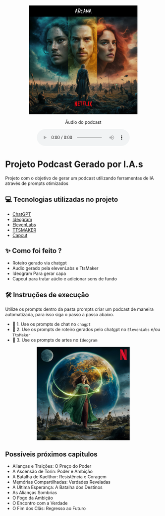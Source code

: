 <p align="center">
<img 
    src="./src/assets/capa.png"
    width="350"
/>
</p>


<p align="center">
    Áudio do podcast
</p>

<div align="center">
    <audio src="src/output/Podcast_editado.mp3" controls title="Podcast editado"></audio>
</div>

# Projeto Podcast Gerado por I.A.s


Projeto com o objetivo de gerar um podcast utilizando ferramentas de IA através de prompts otimizados

## 💻 Tecnologias utilizadas no projeto

- [ChatGPT](https://chat.openai.com/) 
- [Ideogram](https://www.ideogram.ai)
- [ElevenLabs](https://www.beta.elevenlabs.io/)
- [TTSMAKER](https://www.ttsmaker.com)
- [Capcut](https://www.capcut.com/pt-br/)

## ✨ Como foi feito ?

- Roteiro gerado via chatgpt
- Audio gerado pela elevenLabs e TtsMaker
- Ideogram Para gerar capa
- Capcut para tratar aúdio e adicionar sons de fundo


## 🛠️ Instruções de execução

Utilize os prompts dentro da pasta prompts criar um podcast de maneira automatizada, para isso siga o passo a passo abaixo.

- 🤖 1. Use os prompts de chat no `chagpt`
- 🤖 2. Use os prompts de roteiro gerados pelo chatgpt no  `ElevenLabs` e/ou `TtsMaker` 
- 🤖 3. Use os prompts de artes no `Ideogram`


<p align="center">
<img 
    src="./src/assets/guerra.png"
    width="300"
/>
</p>

## Possíveis próximos capitulos

- Alianças e Traições: O Preço do Poder
- A Ascensão de Torin: Poder e Ambição
- A Batalha de Kaelthor: Resistência e Coragem
- Memórias Compartilhadas: Verdades Reveladas
- A Última Esperança: A Batalha dos Destinos
- As Alianças Sombrias
- O Fogo da Ambição
- O Encontro com a Verdade
- O Fim dos Clãs: Regresso ao Futuro